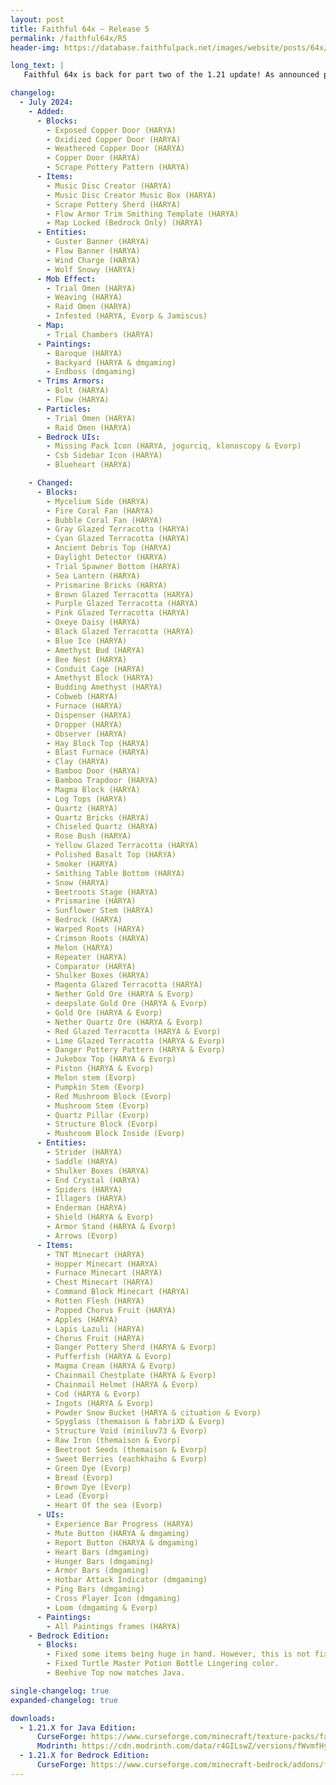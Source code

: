 ```yaml
---
layout: post
title: Faithful 64x – Release 5
permalink: /faithful64x/R5
header-img: https://database.faithfulpack.net/images/website/posts/64x/R5.jpg

long_text: |
   Faithful 64x is back for part two of the 1.21 update! As announced previously, this update focuses on more Tricky Trials features as well as additional texture quality improvements across your Minecraft world! So, what should you expect? For starters, this update adds new paintings, copper doors, music discs, and armor trim patterns. Many older textures have been revamped as well, including the magma block, prismarine, and glazed terracotta blocks. You can have an in-depth look at the full list of additions and changes across Java and Bedrock edition here: 

changelog:
  - July 2024:
    - Added:
      - Blocks:
        - Exposed Copper Door (HARYA)
        - Oxidized Copper Door (HARYA)
        - Weathered Copper Door (HARYA)
        - Copper Door (HARYA)
        - Scrape Pottery Pattern (HARYA)
      - Items:
        - Music Disc Creator (HARYA)
        - Music Disc Creator Music Box (HARYA)
        - Scrape Pottery Sherd (HARYA)
        - Flow Armor Trim Smithing Template (HARYA)
        - Map Locked (Bedrock Only) (HARYA)
      - Entities: 
        - Guster Banner (HARYA)
        - Flow Banner (HARYA)
        - Wind Charge (HARYA)
        - Wolf Snowy (HARYA)
      - Mob Effect:
        - Trial Omen (HARYA)
        - Weaving (HARYA)
        - Raid Omen (HARYA)
        - Infested (HARYA, Evorp & Jamiscus)
      - Map:
        - Trial Chambers (HARYA)
      - Paintings:
        - Baroque (HARYA)
        - Backyard (HARYA & dmgaming)
        - Endboss (dmgaming)
      - Trims Armors:
        - Bolt (HARYA)
        - Flow (HARYA)
      - Particles:
        - Trial Omen (HARYA)
        - Raid Omen (HARYA)
      - Bedrock UIs:
        - Missing Pack Icon (HARYA, jogurciq, klonoscopy & Evorp)
        - Csb Sidebar Icon (HARYA)
        - Blueheart (HARYA)

    - Changed:
      - Blocks:
        - Mycelium Side (HARYA)
        - Fire Coral Fan (HARYA)
        - Bubble Coral Fan (HARYA)
        - Gray Glazed Terracotta (HARYA)
        - Cyan Glazed Terracotta (HARYA)
        - Ancient Debris Top (HARYA)
        - Daylight Detector (HARYA)
        - Trial Spawner Bottom (HARYA)
        - Sea Lantern (HARYA)
        - Prismarine Bricks (HARYA)
        - Brown Glazed Terracotta (HARYA)
        - Purple Glazed Terracotta (HARYA)
        - Pink Glazed Terracotta (HARYA)
        - Oxeye Daisy (HARYA)
        - Black Glazed Terracotta (HARYA)
        - Blue Ice (HARYA)
        - Amethyst Bud (HARYA)
        - Bee Nest (HARYA)
        - Conduit Cage (HARYA)
        - Amethyst Block (HARYA)
        - Budding Amethyst (HARYA)
        - Cobweb (HARYA)
        - Furnace (HARYA)
        - Dispenser (HARYA)
        - Dropper (HARYA)
        - Observer (HARYA)
        - Hay Block Top (HARYA)
        - Blast Furnace (HARYA)
        - Clay (HARYA)
        - Bamboo Door (HARYA)
        - Bamboo Trapdoor (HARYA)
        - Magma Block (HARYA)
        - Log Tops (HARYA)
        - Quartz (HARYA)
        - Quartz Bricks (HARYA)
        - Chiseled Quartz (HARYA)
        - Rose Bush (HARYA)
        - Yellow Glazed Terracotta (HARYA)
        - Polished Basalt Top (HARYA)
        - Smoker (HARYA)
        - Smithing Table Bottom (HARYA)
        - Snow (HARYA)
        - Beetroots Stage (HARYA)
        - Prismarine (HARYA)
        - Sunflower Stem (HARYA)
        - Bedrock (HARYA)
        - Warped Roots (HARYA)
        - Crimson Roots (HARYA)
        - Melon (HARYA)
        - Repeater (HARYA)
        - Comparator (HARYA)
        - Shulker Boxes (HARYA)
        - Magenta Glazed Terracotta (HARYA)
        - Nether Gold Ore (HARYA & Evorp)
        - deepslate Gold Ore (HARYA & Evorp)
        - Gold Ore (HARYA & Evorp)
        - Nether Quartz Ore (HARYA & Evorp)
        - Red Glazed Terracotta (HARYA & Evorp)
        - Lime Glazed Terracotta (HARYA & Evorp)
        - Danger Pottery Pattern (HARYA & Evorp)
        - Jukebox Top (HARYA & Evorp)
        - Piston (HARYA & Evorp)
        - Melon stem (Evorp)
        - Pumpkin Stem (Evorp)
        - Red Mushroom Block (Evorp)
        - Mushroom Stem (Evorp)
        - Quartz Pillar (Evorp)
        - Structure Block (Evorp)
        - Mushroom Block Inside (Evorp)
      - Entities:
        - Strider (HARYA)
        - Saddle (HARYA)
        - Shulker Boxes (HARYA)
        - End Crystal (HARYA)
        - Spiders (HARYA)
        - Illagers (HARYA)
        - Enderman (HARYA)
        - Shield (HARYA & Evorp)
        - Armor Stand (HARYA & Evorp)
        - Arrows (Evorp)
      - Items:
        - TNT Minecart (HARYA)
        - Hopper Minecart (HARYA)
        - Furnace Minecart (HARYA)
        - Chest Minecart (HARYA)
        - Command Block Minecart (HARYA)
        - Rotten Flesh (HARYA)
        - Popped Chorus Fruit (HARYA)
        - Apples (HARYA)
        - Lapis Lazuli (HARYA)
        - Chorus Fruit (HARYA)
        - Danger Pottery Sherd (HARYA & Evorp)
        - Pufferfish (HARYA & Evorp)
        - Magma Cream (HARYA & Evorp)
        - Chainmail Chestplate (HARYA & Evorp)
        - Chainmail Helmet (HARYA & Evorp)
        - Cod (HARYA & Evorp)
        - Ingots (HARYA & Evorp)
        - Powder Snow Bucket (HARYA & cituation & Evorp)
        - Spyglass (themaison & fabriXD & Evorp)
        - Structure Void (miniluv73 & Evorp)
        - Raw Iron (themaison & Evorp)
        - Beetroot Seeds (themaison & Evorp)
        - Sweet Berries (eachkhaiho & Evorp)
        - Green Dye (Evorp)
        - Bread (Evorp)
        - Brown Dye (Evorp)
        - Lead (Evorp)
        - Heart Of the sea (Evorp)
      - UIs:
        - Experience Bar Progress (HARYA)
        - Mute Button (HARYA & dmgaming)
        - Report Button (HARYA & dmgaming)
        - Heart Bars (dmgaming)
        - Hunger Bars (dmgaming)
        - Armor Bars (dmgaming)
        - Hotbar Attack Indicator (dmgaming)
        - Ping Bars (dmgaming)
        - Cross Player Icon (dmgaming)
        - Loom (dmgaming & Evorp)
      - Paintings:
        - All Paintings frames (HARYA)
    - Bedrock Edition:
      - Blocks:
        - Fixed some items being huge in hand. However, this is not fixed for Wolf Armor, Arrows & Snowball.
        - Fixed Turtle Master Potion Bottle Lingering color.
        - Beehive Top now matches Java.

single-changelog: true
expanded-changelog: true

downloads:
  - 1.21.X for Java Edition:
      CurseForge: https://www.curseforge.com/minecraft/texture-packs/faithful-64x/download/5501606
      Modrinth: https://cdn.modrinth.com/data/r4GILswZ/versions/fWvmfHy2/Faithful%2064x%20-%20Release%205.zip
  - 1.21.X for Bedrock Edition:
      CurseForge: https://www.curseforge.com/minecraft-bedrock/addons/faithful-64x-bedrock/download/5501616
---
```

